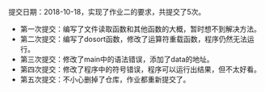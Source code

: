 提交日期：2018-10-18，实现了作业二的要求，共提交了5次。</br>
* 第一次提交：编写了文件读取函数和其他函数的大概，暂时想不到解决方法。
* 第二次提交：编写了dosort函数，修改了运算符重载函数，程序仍然无法运行。
* 第三次提交：修改了main中的语法错误，添加了data的地址。
* 第四次提交：修改了程序中的符号错误，程序可以运行出结果，但不太好看。
* 第五次提交：不小心删掉了仓库，作业都重新提交了。

